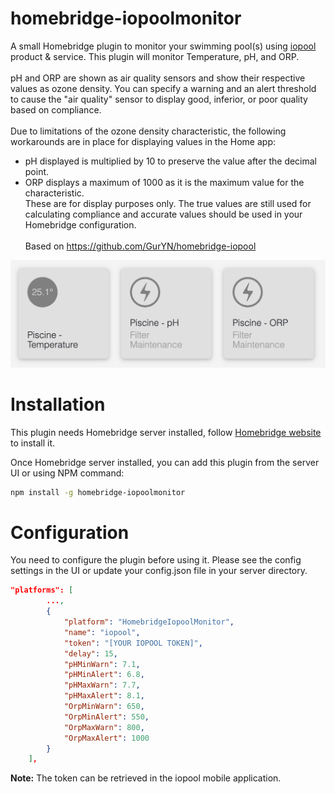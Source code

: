 # homebridge-iopoolmonitor

A small Homebridge plugin to monitor your swimming pool(s) using [iopool](https://iopool.com) product & service. This plugin will monitor Temperature, pH, and ORP.\
\
pH and ORP are shown as air quality sensors and show their respective values as ozone density. You can specify a warning and an alert threshold to cause the "air quality" sensor to display good, inferior, or poor quality based on compliance.\
\
Due to limitations of the ozone density characteristic, the following workarounds are in place for displaying values in the Home app:
* pH displayed is multiplied by 10 to preserve the value after the decimal point.
* ORP displays a maximum of 1000 as it is the maximum value for the characteristic.\
These are for display purposes only. The true values are still used for calculating compliance and accurate values should be used in your Homebridge configuration.\
\
Based on https://github.com/GurYN/homebridge-iopool

![Preview](./assets/preview.jpg)

# Installation
This plugin needs Homebridge server installed, follow [Homebridge website](https://homebridge.io/) to install it.

Once Homebridge server installed, you can add this plugin from the server UI or using NPM command:
```bash
npm install -g homebridge-iopoolmonitor
```

# Configuration
You need to configure the plugin before using it. Please see the config settings in the UI or update your config.json file in your server directory.

```json
"platforms": [
        ...,
        {
            "platform": "HomebridgeIopoolMonitor",
            "name": "iopool",
            "token": "[YOUR IOPOOL TOKEN]",
            "delay": 15,
            "pHMinWarn": 7.1,
            "pHMinAlert": 6.8,
            "pHMaxWarn": 7.7,
            "pHMaxAlert": 8.1,
            "OrpMinWarn": 650,
            "OrpMinAlert": 550,
            "OrpMaxWarn": 800,
            "OrpMaxAlert": 1000
        }
    ],
```
__Note:__ The token can be retrieved in the iopool mobile application.

